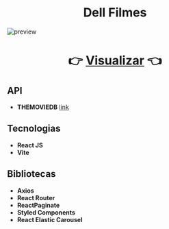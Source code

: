<h1 align="center">Dell Filmes</h1>

![preview](https://github.com/leonardolinton/vnw-projeto-final/assets/109364804/6d21c4be-5f30-42ae-8037-907635bde698)


<h1 align="center">👉 <a href="https://vnw-projeto-final-5bxg8agra-leonardolinton.vercel.app/">Visualizar</a> 👈</h1>


<h2>API</h2>

- **THEMOVIEDB**
<a href="https://developer.themoviedb.org/reference/intro/getting-started"> link</a>


<h2>Tecnologias</h2>

- **React JS**
- **Vite**

<h2>Bibliotecas</h2>

- **Axios**
- **React Router**
- **ReactPaginate**
- **Styled Components**
- **React Elastic Carousel**
